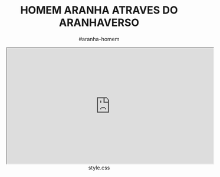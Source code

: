 <!DOCTYPE html>
<html lang="pt">
<head>
    <meta charset="UTF-8">
    <meta name="viewport" content="width=device-width, initial-scale=1.0">
    <title>hello word</title>
</head>
<body>
    <header><BINFIRMES</header>
    <h1>HOMEM ARANHA ATRAVES DO ARANHAVERSO</h1>
    <P>#aranha-homem</P>
    <iframe width="560" height="315" src="https://youtu.be/_4is7I_ZxTg?si=N7mqan_KVKh1cy2T" title="YouTube video player" frameborder="2" allow="accelerometer; autoplay; clipboard-write; encrypted-media; gyroscope; picture-in-picture; web-share" referrerpolicy="strict-origin-when-cross-origin" allowfullscreen></iframe>
    
</body>
</html>
style.css
